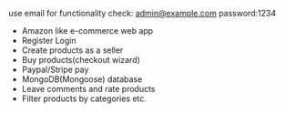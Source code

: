 use email for functionality check: admin@example.com password:1234
- Amazon like e-commerce web app
- Register Login
- Create products as a seller
- Buy products(checkout wizard)
- Paypal/Stripe pay
- MongoDB(Mongoose) database 
- Leave comments and rate products 
- Filter products by categories etc.

